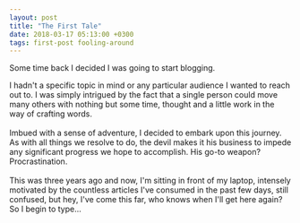 ```yaml
---
layout: post
title: "The First Tale"
date: 2018-03-17 05:13:00 +0300
tags: first-post fooling-around
---
```


<span class="dropcaps">S</span>ome time back I decided I was going to start blogging.

I hadn't a specific topic in mind or any particular audience I wanted to reach out to.
I was simply intrigued by the fact that a single person could move many others with nothing but some time, thought and a little work in the way of crafting words.
<br>
<br>
Imbued with a sense of adventure, I decided to embark upon this journey.
As with all things we resolve to do, the devil makes it his business to impede any significant progress we hope to accomplish. His go-to weapon? Procrastination.
<br>
<br>
This was three years ago and now, I'm sitting in front of my laptop, intensely motivated by the countless articles I've consumed in the past few days, still confused, but hey, I've come this far, who knows when I'll get here again? So I begin to type…
